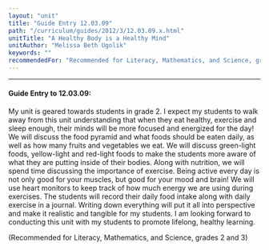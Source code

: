 ```yaml
---
layout: "unit"
title: "Guide Entry 12.03.09"
path: "/curriculum/guides/2012/3/12.03.09.x.html"
unitTitle: "A Healthy Body is a Healthy Mind"
unitAuthor: "Melissa Beth Ugolik"
keywords: ""
recommendedFor: "Recommended for Literacy, Mathematics, and Science, grades 2 and 3"
---
```

<body>
<hr/>
<h4>
Guide Entry to 12.03.09:
</h4>
<p>
My unit is geared towards students in grade 2. I expect my students to walk away from this unit understanding that when they eat healthy, exercise and sleep enough, their minds will be more focused and energized for the day! We will discuss the food pyramid and what foods should be eaten daily, as well as how many fruits and vegetables we eat. We will discuss green-light foods, yellow-light and red-light foods to make the students more aware of what they are putting inside of their bodies. Along with nutrition, we will spend time discussing the importance of exercise. Being active every day is not only good for your muscles, but good for your mood and brain! We will use heart monitors to keep track of how much energy we are using during exercises. The students will record their daily food intake along with daily exercise in a journal. Writing down everything will put it all into perspective and make it realistic and tangible for my students. I am looking forward to conducting this unit with my students to promote lifelong, healthy learning.
</p>
<p>
(Recommended for Literacy, Mathematics, and Science, grades 2 and 3)
</p>
</body>